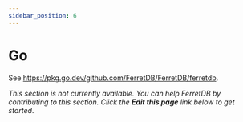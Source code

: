 ```yaml
---
sidebar_position: 6
---
```


# Go

See <https://pkg.go.dev/github.com/FerretDB/FerretDB/ferretdb>.

_This section is not currently available.
You can help FerretDB by contributing to this section.
Click the **Edit this page** link below to get started_.
